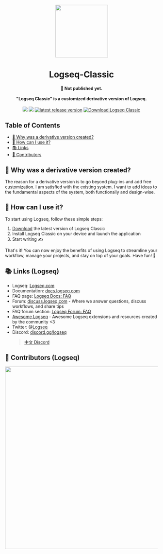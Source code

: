 <!-- logo -->
<p align="center">
    <a href="https://logseq.com" alt="Logseq Logo">
    <img src="https://user-images.githubusercontent.com/25513724/220608753-f33db466-af72-4611-b603-411440c15ed0.png?sanatize=true" height="173"/></a>
</p>

<h1 align="center"> Logseq-Classic</h1>

<h4 align="center">
    🚧 Not published yet.<br/>
    <br/>
    "Logseq Classic" is a customized derivative version of Logseq.<br/>
</h4>

<!-- dev badges -->
<p align="center">
    <a href="https://github.com/YU000jp/fork-logseq/graphs/contributors" alt="Contributors">
        <img src="https://img.shields.io/github/contributors/YU000jp/fork-logseq?color=%2385c8c8&style=for-the-badge"/></a>
    <a href="https://github.com/YU000jp/fork-logseq/blob/master/LICENSE.md" alt="Activity">
        <img src="https://img.shields.io/github/license/YU000jp/fork-logseq?color=%2385c8c8&style=for-the-badge"/></a>
    <a href="https://github.com/YU000jp/fork-logseq/releases">
        <img src="https://img.shields.io/github/v/release/YU000jp/fork-logseq?color=%2385c8c8&style=for-the-badge"
            alt="latest release version"></a>
    <a href="https://github.com/YU000jp/fork-logseq/releases/latest/">
        <img src="https://img.shields.io/badge/Download_Logseq_Classic-100000?style=for-the-badge&logo=flatpak&logoColor=white&labelColor=002b36&color=85c8c8"
            alt="Download Logseq Classic"/></a>
</p>

## Table of Contents

  * [<g-emoji class="g-emoji" alias="thinking" fallback-src="https://github.githubassets.com/images/icons/emoji/unicode/1f914.png">🤔</g-emoji> Why was a derivative version created?](#-why-was-a-derivative-version-created?)
  * [<g-emoji class="g-emoji" alias="eyes" fallback-src="https://github.githubassets.com/images/icons/emoji/unicode/1f440.png">👀</g-emoji> How can I use it?](#-how-can-i-use-it)
  * [<g-emoji class="g-emoji" alias="books" fallback-src="https://github.githubassets.com/images/icons/emoji/unicode/1f4da.png">📚</g-emoji> Links](#-links-logseq)
  * [<g-emoji class="g-emoji" alias="star2" fallback-src="https://github.githubassets.com/images/icons/emoji/unicode/1f31f.png">🌟</g-emoji> Contributors](#-contributors-logseq)

## 🤔 Why was a derivative version created?

The reason for a derivative version is to go beyond plug-ins and add free customization. I am satisfied with the existing system. I want to add ideas to the fundamental aspects of the system, both functionally and design-wise.

## 👀 How can I use it?

To start using Logseq, follow these simple steps:

1. [Download](https://github.com/YU000jp/fork-logseq/releases/latest) the latest version of Logseq Classic
2. Install Logseq Classic on your device and launch the application
3. Start writing ✍️

That's it! You can now enjoy the benefits of using Logseq to streamline your workflow, manage your projects, and stay on top of your goals. Have fun! 🎉

## 📚 Links (Logseq)
* Logseq: [Logseq.com](https://logseq.com)
* Documentation: [docs.logseq.com](https://docs.logseq.com)
* FAQ page: [Logseq Docs:  FAQ](https://docs.logseq.com/#/page/faq)
* Forum: [discuss.logseq.com](https://discuss.logseq.com) - Where we answer questions, discuss workflows, and share tips
* FAQ forum section: [Logseq Forum: FAQ](https://discuss.logseq.com/c/faq/6)
* [Awesome Logseq](https://github.com/logseq/awesome-logseq) - Awesome Logseq extensions and resources created by the community <3
* Twitter: [@Logseq](https://twitter.com/logseq)
* Discord: [discord.gg/logseq](https://discord.gg/logseq)
    > [中文 Discord](https://discord.gg/xYqcrXWymg)

## 🌟 Contributors (Logseq)

<p align="center">
    <a href="https://github.com/YU000jp/fork-logseq/graphs/contributors">
        <img src="https://contrib.rocks/image?repo=YU000jp/fork-logseq&max=300&columns=14" width="600"/></a>
</p>
